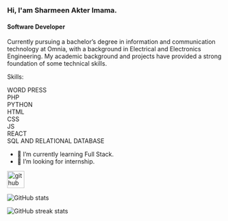 ### Hi, I'am Sharmeen Akter Imama.
#### Software Developer
Currently pursuing a bachelor’s degree in
information and communication technology at Omnia, with a
background in Electrical and Electronics Engineering. My
academic background and projects have provided a strong foundation of some technical skills.


Skills:

  WORD PRESS<br>
  PHP <br>
  PYTHON <br>
  HTML <br> 
  CSS <br> 
  JS <br>
  REACT <br>
  SQL AND RELATIONAL DATABASE <br>


- 🌱 I’m currently learning Full Stack.
- 🤔 I’m looking for internship. 


[<img src='https://cdn.jsdelivr.net/npm/simple-icons@3.0.1/icons/github.svg' alt='github' height='40'>](https://github.com/Imamasharmeen)  

![GitHub stats](https://github-readme-stats.vercel.app/api?username=Imamasharmeen&show_icons=true&count_private=true)  

![GitHub streak stats](https://streak-stats.demolab.com/?user=Imamasharmeen)  

 


